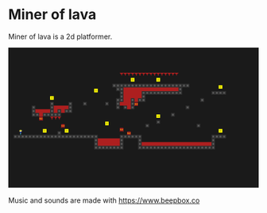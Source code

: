 # Miner of lava

Miner of lava is a 2d platformer.

![Miner of lava screenshot](screen.png)

Music and sounds are made with https://www.beepbox.co
